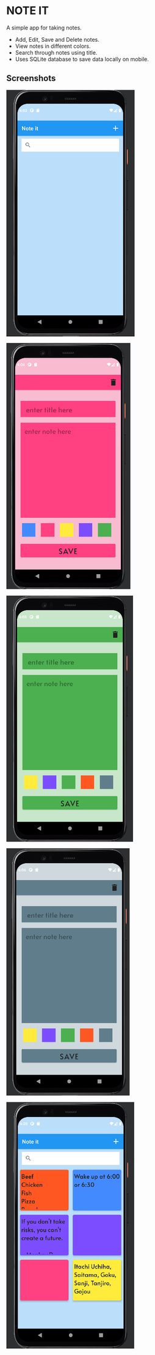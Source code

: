 # NOTE IT

A simple app for taking notes.


- Add, Edit, Save and Delete notes.
- View notes in different colors.
- Search through notes using title.
- Uses SQLite database to save data locally on mobile.

## Screenshots

![](screenshots/screenshot0.png)

![](screenshots/screenshot2.png)

![](screenshots/screenshot3.png)

![](screenshots/screenshot4.png)

![](screenshots/screenshot5.png)
